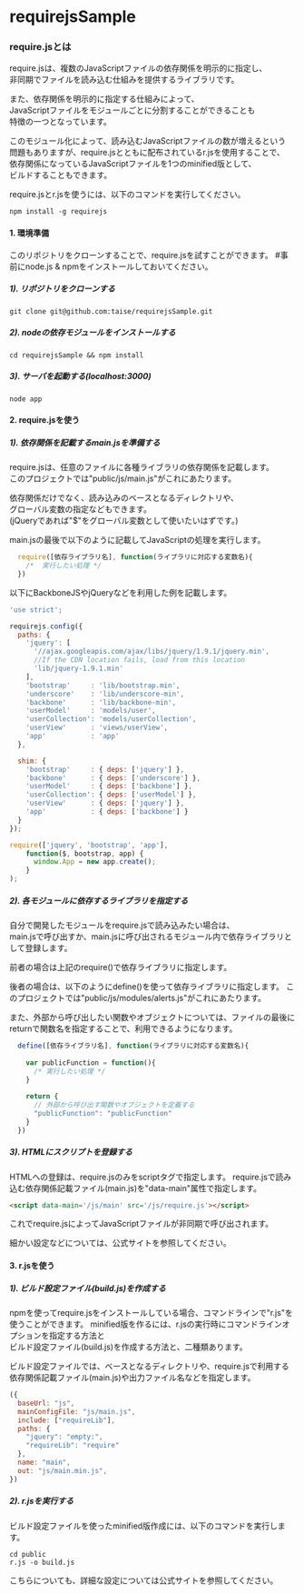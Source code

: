 requirejsSample
===============

### require.jsとは

require.jsは、複数のJavaScriptファイルの依存関係を明示的に指定し、  
非同期でファイルを読み込む仕組みを提供するライブラリです。  

また、依存関係を明示的に指定する仕組みによって、  
JavaScriptファイルをモジュールごとに分割することができることも  
特徴の一つとなっています。  
  
このモジュール化によって、読み込むJavaScriptファイルの数が増えるという  
問題もありますが、require.jsとともに配布されているr.jsを使用することで、  
依存関係になっているJavaScriptファイルを1つのminified版として、  
ビルドすることもできます。

require.jsとr.jsを使うには、以下のコマンドを実行してください。

```
npm install -g requirejs
```



#### 1. 環境準備

このリポジトリをクローンすることで、require.jsを試すことができます。
  #事前にnode.js & npmをインストールしておいてください。

##### 1). リポジトリをクローンする

```
git clone git@github.com:taise/requirejsSample.git
```


##### 2). nodeの依存モジュールをインストールする

```
cd requirejsSample && npm install
```


##### 3). サーバを起動する(localhost:3000)

```
node app
```


#### 2. require.jsを使う

##### 1). 依存関係を記載するmain.jsを準備する

  require.jsは、任意のファイルに各種ライブラリの依存関係を記載します。  
  このプロジェクトでは"public/js/main.js"がこれにあたります。  

  依存関係だけでなく、読み込みのベースとなるディレクトリや、  
  グローバル変数の指定などもできます。  
  (jQueryであれば"$"をグローバル変数として使いたいはずです。)

  main.jsの最後で以下のように記載してJavaScriptの処理を実行します。


```javascript
  require([依存ライブラリ名], function(ライブラリに対応する変数名){
    /*  実行したい処理 */
  })
```

  以下にBackboneJSやjQueryなどを利用した例を記載します。

```javascript:main.js
'use strict';

requirejs.config({
  paths: {
    'jquery': [
      '//ajax.googleapis.com/ajax/libs/jquery/1.9.1/jquery.min',
      //If the CDN location fails, load from this location
      'lib/jquery-1.9.1.min'
    ],
    'bootstrap'     : 'lib/bootstrap.min',
    'underscore'    : 'lib/underscore-min',
    'backbone'      : 'lib/backbone-min',
    'userModel'     : 'models/user',
    'userCollection': 'models/userCollection',
    'userView'      : 'views/userView',
    'app'           : 'app'
  },

  shim: {
    'bootstrap'     : { deps: ['jquery'] },
    'backbone'      : { deps: ['underscore'] },
    'userModel'     : { deps: ['backbone'] },
    'userCollection': { deps: ['userModel'] },
    'userView'      : { deps: ['jquery'] },
    'app'           : { deps: ['backbone'] }
  }
});

require(['jquery', 'bootstrap', 'app'],
    function($, bootstrap, app) {
      window.App = new app.create();
    }
);
```
  
##### 2). 各モジュールに依存するライブラリを指定する

  自分で開発したモジュールをrequire.jsで読み込みたい場合は、  
  main.jsで呼び出すか、main.jsに呼び出されるモジュール内で依存ライブラリとして登録します。
  
  前者の場合は上記のrequire()で依存ライブラリに指定します。 
  
  後者の場合は、以下のようにdefine()を使って依存ライブラリに指定します。
  このプロジェクトでは"public/js/modules/alerts.js"がこれにあたります。

  また、外部から呼び出したい関数やオブジェクトについては、ファイルの最後に  
  returnで関数名を指定することで、利用できるようになります。
  
```javascript
  define([依存ライブラリ名], function(ライブラリに対応する変数名){
    
    var publicFunction = function(){
      /* 実行したい処理 */
    }
    
    return {
      // 外部から呼び出す関数やオブジェクトを定義する
      "publicFunction": "publicFunction"
    }
  })
```
  

##### 3). HTMLにスクリプトを登録する

  HTMLへの登録は、require.jsのみをscriptタグで指定します。
  require.jsで読み込む依存関係記載ファイル(main.js)を"data-main"属性で指定します。
  
```html
<script data-main='/js/main' src='/js/require.js'></script>
```
  これでrequire.jsによってJavaScriptファイルが非同期で呼び出されます。
  
  
  細かい設定などについては、公式サイトを参照してください。
  
  

#### 3. r.jsを使う

##### 1). ビルド設定ファイル(build.js)を作成する

  npmを使ってrequire.jsをインストールしている場合、コマンドラインで"r.js"を使うことができます。
  minified版を作るには、r.jsの実行時にコマンドラインオプションを指定する方法と  
  ビルド設定ファイル(build.js)を作成する方法と、二種類あります。

  ビルド設定ファイルでは、ベースとなるディレクトリや、require.jsで利用する  
  依存関係記載ファイル(main.js)や出力ファイル名などを指定します。

```javascript:build.js
({
  baseUrl: "js",
  mainConfigFile: "js/main.js",
  include: ["requireLib"],
  paths: {
    "jquery": "empty:",
    "requireLib": "require"
  },
  name: "main",
  out: "js/main.min.js",
})
```


##### 2). r.jsを実行する

  ビルド設定ファイルを使ったminified版作成には、以下のコマンドを実行します。
  
```
cd public
r.js -o build.js
```

  こちらについても、詳細な設定については公式サイトを参照してください。
  

